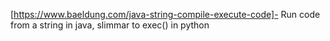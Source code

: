 [https://www.baeldung.com/java-string-compile-execute-code]- Run code from a string in java, slimmar to exec() in python